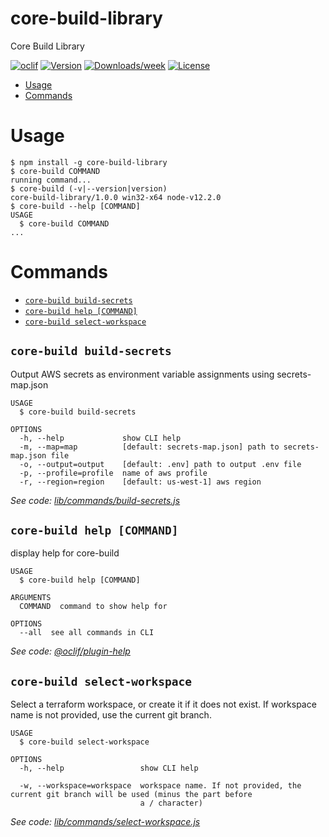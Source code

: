core-build-library
==================

Core Build Library

[![oclif](https://img.shields.io/badge/cli-oclif-brightgreen.svg)](https://oclif.io)
[![Version](https://img.shields.io/npm/v/core-build-library.svg)](https://npmjs.org/package/core-build-library)
[![Downloads/week](https://img.shields.io/npm/dw/core-build-library.svg)](https://npmjs.org/package/core-build-library)
[![License](https://img.shields.io/npm/l/core-build-library.svg)](https://github.com/opensesame/core-build-library/blob/master/package.json)

<!-- toc -->
* [Usage](#usage)
* [Commands](#commands)
<!-- tocstop -->
# Usage
<!-- usage -->
```sh-session
$ npm install -g core-build-library
$ core-build COMMAND
running command...
$ core-build (-v|--version|version)
core-build-library/1.0.0 win32-x64 node-v12.2.0
$ core-build --help [COMMAND]
USAGE
  $ core-build COMMAND
...
```
<!-- usagestop -->
# Commands
<!-- commands -->
* [`core-build build-secrets`](#core-build-build-secrets)
* [`core-build help [COMMAND]`](#core-build-help-command)
* [`core-build select-workspace`](#core-build-select-workspace)

## `core-build build-secrets`

Output AWS secrets as environment variable assignments using secrets-map.json

```
USAGE
  $ core-build build-secrets

OPTIONS
  -h, --help             show CLI help
  -m, --map=map          [default: secrets-map.json] path to secrets-map.json file
  -o, --output=output    [default: .env] path to output .env file
  -p, --profile=profile  name of aws profile
  -r, --region=region    [default: us-west-1] aws region
```

_See code: [lib/commands/build-secrets.js](https://github.com/opensesame/core-build-library/blob/v1.0.0/lib/commands/build-secrets.js)_

## `core-build help [COMMAND]`

display help for core-build

```
USAGE
  $ core-build help [COMMAND]

ARGUMENTS
  COMMAND  command to show help for

OPTIONS
  --all  see all commands in CLI
```

_See code: [@oclif/plugin-help](https://github.com/oclif/plugin-help/blob/v3.2.1/src/commands/help.ts)_

## `core-build select-workspace`

Select a terraform workspace, or create it if it does not exist. If workspace name is not provided, use the current git branch.

```
USAGE
  $ core-build select-workspace

OPTIONS
  -h, --help                 show CLI help

  -w, --workspace=workspace  workspace name. If not provided, the current git branch will be used (minus the part before
                             a / character)
```

_See code: [lib/commands/select-workspace.js](https://github.com/opensesame/core-build-library/blob/v1.0.0/lib/commands/select-workspace.js)_
<!-- commandsstop -->
